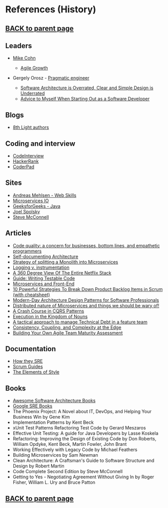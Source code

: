 # References (History)

## [BACK to parent page](..)

## Leaders
- [Mike Cohn](https://www.mountaingoatsoftware.com/blog)
  - [Agile Growth](https://developeronfire.com/podcast/episode-270-mike-cohn-agile-growth)

- Gergely Orosz - [Pragmatic engineer](https://blog.pragmaticengineer.com/book/)
  - [Software Architecture is Overrated, Clear and Simple Design is Underrated](https://blog.pragmaticengineer.com/software-architecture-is-overrated/)
  - [Advice to Myself When Starting Out as a Software Developer](https://blog.pragmaticengineer.com/advice-to-myself-when-starting-as-a-software-developer/)

## Blogs
- [8th Light authors](https://8thlight.com/blog/)

## Coding and interview
- [CodeInterview](https://codeinterview.io/)
- [HackerRank](https://www.hackerrank.com/)
- [CoderPad](https://coderpad.io/)

## Sites
- [Andreas Mehlsen - Web Skills](https://andreasbm.github.io/web-skills/)
- [Microservices IO](https://microservices.io/)
- [GeeksforGeeks - Java](http://www.geeksforgeeks.org/java/)
- [Joel Spolsky](https://www.joelonsoftware.com/)
- [Steve McConnell](http://www.stevemcconnell.com/index.htm)

## Articles
- [Code quality: a concern for businesses, bottom lines, and empathetic programmers](https://stackoverflow.blog/2021/10/18/code-quality-a-concern-for-businesses-bottom-lines-and-empathetic-programmers/)
- [Self-documenting Architecture](https://medium.com/nick-tune-tech-strategy-blog/self-documenting-architecture-80c8c2429cb8)
- [Strategy of splitting a Monolith into Microservices](https://medium.com/picsart-engineering/strategy-of-splitting-monolith-to-microservices-f5d6b959b457)
- [Logging v. instrumentation](http://peter.bourgon.org/blog/2016/02/07/logging-v-instrumentation.html)
- [A 360 Degree View Of The Entire Netflix Stack](http://highscalability.com/blog/2015/11/9/a-360-degree-view-of-the-entire-netflix-stack.html)
- [Guide: Writing Testable Code](http://misko.hevery.com/attachments/Guide-Writing%20Testable%20Code.pdf)
- [Microservices and Front-End](https://technologyconversations.com/2015/08/09/including-front-end-web-components-into-microservices/)
- [10 Powerful Strategies To Break Down Product Backlog Items in Scrum (with cheatsheet)](https://medium.com/the-liberators/10-powerful-strategies-for-breaking-down-user-stories-in-scrum-with-cheatsheet-2cd9aae7d0eb)
- [Modern-Day Architecture Design Patterns for Software Professionals](https://betterprogramming.pub/modern-day-architecture-design-patterns-for-software-professionals-9056ee1ed977)
- [Distributed nature of Microservices and things we should be wary of!](https://chatrakesh.medium.com/distributed-nature-of-microservices-and-things-we-should-be-wary-of-d8ea66567fba)
- [A Crash Course in CQRS Patterns](https://jc1175.medium.com/a-crash-course-in-cqrs-patterns-a8511f2a9b27)
- [Execution in the Kingdom of Nouns](http://steve-yegge.blogspot.com/2006/03/execution-in-kingdom-of-nouns.html)
- [A tactical approach to manage Technical Debt in a feature team](https://medium.com/doctolib/a-tactical-approach-to-manage-technical-debt-in-a-feature-team-f9bde883d731)
- [Consistency, Coupling, and Complexity at the Edge](https://www.infoq.com/articles/consistency-coupling-complexity/)
- [Building Your Own Agile Team Maturity Assessment](https://www.infoq.com/articles/agile-team-maturity-assessment/)

## Documentation
- [How they SRE](https://github.com/upgundecha/howtheysre)
- [Scrum Guides](https://www.scrumguides.org/index.html)
- [The Elements of Style](https://www.crockford.com/style.html)

## Books
- [Awesome Software Architecture Books](https://github.com/mhadidg/software-architecture-books)
- [Google SRE Books](https://sre.google/books/)
- The Phoenix Project: A Novel about IT, DevOps, and Helping Your Business Win by Gene Kim
- Implementation Patterns by Kent Beck
- xUnit Test Patterns Refactoring Test Code by Gerard Meszaros
- Effective Unit Testing: A guide for Java Developers by Lasse Koskela
- Refactoring: Improving the Design of Existing Code by Don Roberts, William Opdyke, Kent Beck, Martin Fowler, John Brant 
- Working Effectively with Legacy Code by Michael Feathers
- Building Microservices by Sam Newman
- Clean Architecture: A Craftsman's Guide to Software Structure and Design by Robert Martin
- Code Complete Second Edition by Steve McConnell
- Getting to Yes - Negotiating Agreement Without Giving In by Roger Fisher, William L. Ury and Bruce Patton

## [BACK to parent page](..)
